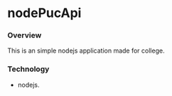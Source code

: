 # nodePucApi

### Overview
This is an simple nodejs application made for college.

### Technology
- nodejs.
